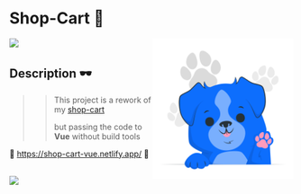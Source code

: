 # Shop-Cart 🛒 


<img src="https://64.media.tumblr.com/cc79ddfef21bd5afe7889dd103285289/fa3680a972a10e5b-13/s400x600/be70b3c52951d4d5b20439d1a43fa57e12003d6e.gifv">
<img src="https://github.com/Tina-bot/Shop-Cart/blob/main/assets/img/Dog%20paw-cuate.png" width="250px" align="right">

## Description  🕶

>>This project is a rework of my [shop-cart](https://github.com/Tina-bot/Shop-Cart) </p>
>>but passing the code to __Vue__ without build tools


  
💙 https://shop-cart-vue.netlify.app/ 💙

</br>

<img src="https://64.media.tumblr.com/cc79ddfef21bd5afe7889dd103285289/fa3680a972a10e5b-13/s400x600/be70b3c52951d4d5b20439d1a43fa57e12003d6e.gifv">

